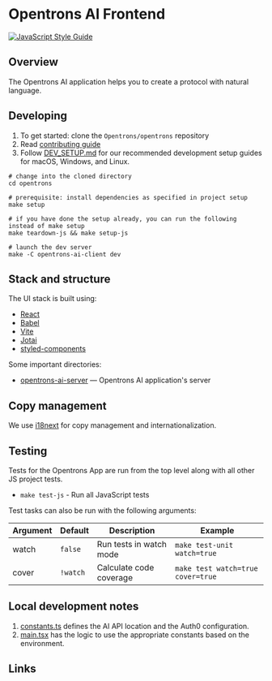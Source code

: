 # Opentrons AI Frontend

[![JavaScript Style Guide][style-guide-badge]][style-guide]

## Overview

The Opentrons AI application helps you to create a protocol with natural language.

## Developing

1. To get started: clone the `Opentrons/opentrons` repository
1. Read [contributing guide][contributing-guide-setup]
1. Follow [DEV_SETUP.md](./DEV_SETUP.md) for our recommended development setup guides for macOS, Windows, and Linux.

```shell
# change into the cloned directory
cd opentrons

# prerequisite: install dependencies as specified in project setup
make setup

# if you have done the setup already, you can run the following instead of make setup
make teardown-js && make setup-js

# launch the dev server
make -C opentrons-ai-client dev
```

## Stack and structure

The UI stack is built using:

- [React][]
- [Babel][]
- [Vite][]
- [Jotai][]
- [styled-components][]

Some important directories:

- [opentrons-ai-server][] — Opentrons AI application's server

## Copy management

We use [i18next](https://www.i18next.com) for copy management and internationalization.

## Testing

Tests for the Opentrons App are run from the top level along with all other JS project tests.

- `make test-js` - Run all JavaScript tests

Test tasks can also be run with the following arguments:

| Argument | Default  | Description             | Example                           |
| -------- | -------- | ----------------------- | --------------------------------- |
| watch    | `false`  | Run tests in watch mode | `make test-unit watch=true`       |
| cover    | `!watch` | Calculate code coverage | `make test watch=true cover=true` |

## Local development notes

1. [constants.ts](./src/resources/constants.ts) defines the AI API location and the Auth0 configuration.
1. [main.tsx](./src/main.tsx) has the logic to use the appropriate constants based on the environment.

## Links

[style-guide]: https://standardjs.com
[style-guide-badge]: https://img.shields.io/badge/code_style-standard-brightgreen.svg?style=flat-square&maxAge=3600
[contributing-guide-setup]: ../CONTRIBUTING.md#development-setup
[react]: https://react.dev/
[babel]: https://babeljs.io/
[vite]: https://vitejs.dev/
[jotai]: https://jotai.org/
[styled-components]: https://styled-components.com/
[bundle-analyzer]: https://github.com/webpack-contrib/webpack-bundle-analyzer
[opentrons-ai-server]: https://github.com/Opentrons/opentrons/tree/edge/opentrons-ai-server
